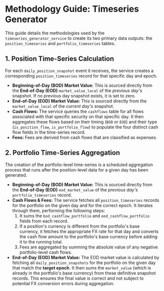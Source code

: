 # Methodology Guide: Timeseries Generator

This guide details the methodologies used by the `timeseries_generator_service` to create its two primary data outputs: the `position_timeseries` and `portfolio_timeseries` tables.

## 1. Position Time-Series Calculation

For each `daily_position_snapshot` event it receives, the service creates a corresponding `position_timeseries` record for that specific day and epoch.

* **Beginning-of-Day (BOD) Market Value:** This is sourced directly from the **End-of-Day (EOD)** `market_value_local` of the *previous day's* snapshot. If no previous day snapshot exists, it is set to zero.
* **End-of-Day (EOD) Market Value:** This is sourced directly from the `market_value_local` of the *current day's* snapshot.
* **Cash Flows:** The service queries the `cashflows` table for all flows associated with that specific security on that specific day. It then aggregates these flows based on their timing (`BOD` or `EOD`) and their type (`is_position_flow`, `is_portfolio_flow`) to populate the four distinct cash flow fields in the time-series record.
* **Fees:** Fees are derived from cash flows that are classified as expenses.

## 2. Portfolio Time-Series Aggregation

The creation of the portfolio-level time-series is a scheduled aggregation process that runs after the position-level data for a given day has been generated.

* **Beginning-of-Day (BOD) Market Value:** This is sourced directly from the **End-of-Day (EOD)** `eod_market_value` of the *previous day's* `portfolio_timeseries` record.
* **Cash Flows & Fees:** The service fetches all `position_timeseries` records for the portfolio on the given day and for the correct epoch. It iterates through them, performing the following steps:
    1.  It sums the `bod_cashflow_portfolio` and `eod_cashflow_portfolio` fields from each record.
    2.  If a position's currency is different from the portfolio's base currency, it fetches the appropriate FX rate for that day and converts the cash flow amount to the portfolio's base currency before adding it to the running total.
    3.  Fees are aggregated by summing the absolute value of any negative portfolio-level cash flows.
* **End-of-Day (EOD) Market Value:** The EOD market value is calculated by fetching all `daily_position_snapshots` for the portfolio on the given day that match the **target epoch**. It then sums the `market_value` (which is already in the portfolio's base currency) from these definitive snapshot records. This ensures the final value is correct and not subject to potential FX conversion errors during aggregation.